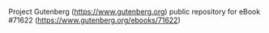 Project Gutenberg (https://www.gutenberg.org) public repository
for eBook #71622 (https://www.gutenberg.org/ebooks/71622)
